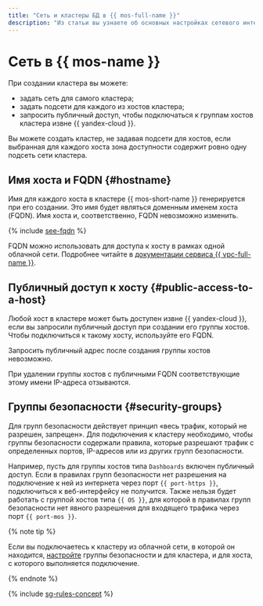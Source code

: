 ```yaml
---
title: "Сеть и кластеры БД в {{ mos-full-name }}"
description: "Из статьи вы узнаете об основных настройках сетевого интерфейса кластера {{ OS }}."
---
```


# Сеть в {{ mos-name }}


При создании кластера вы можете:

* задать сеть для самого кластера;
* задать подсети для каждого из хостов кластера;
* запросить публичный доступ, чтобы подключаться к группам хостов кластера извне {{ yandex-cloud }}.

Вы можете создать кластер, не задавая подсети для хостов, если выбранная для каждого хоста зона доступности содержит ровно одну подсеть сети кластера.


## Имя хоста и FQDN {#hostname}

Имя для каждого хоста в кластере {{ mos-short-name }} генерируется при его создании. Это имя будет являться доменным именем хоста (FQDN). Имя хоста и, соответственно, FQDN невозможно изменить.

{% include [see-fqdn](../../_includes/mdb/mos/fqdn-host.md) %}


FQDN можно использовать для доступа к хосту в рамках одной облачной сети. Подробнее читайте в [документации сервиса {{ vpc-full-name }}](../../vpc/).

## Публичный доступ к хосту {#public-access-to-a-host}

Любой хост в кластере может быть доступен извне {{ yandex-cloud }}, если вы запросили публичный доступ при создании его группы хостов. Чтобы подключиться к такому хосту, используйте его FQDN.

Запросить публичный адрес после создания группы хостов невозможно.

При удалении группы хостов с публичными FQDN соответствующие этому имени IP-адреса отзываются.

## Группы безопасности {#security-groups}

Для групп безопасности действует принцип «весь трафик, который не разрешен, запрещен». Для подключения к кластеру необходимо, чтобы группы безопасности содержали правила, которые разрешают трафик с определенных портов, IP-адресов или из других групп безопасности.

Например, пусть для группы хостов типа `Dashboards` включен публичный доступ. Если в правилах групп безопасности нет разрешения на подключение к ней из интернета через порт `{{ port-https }}`, подключиться к веб-интерфейсу не получится. Также нельзя будет работать с группой хостов типа `{{ OS }}`, для которой в правилах групп безопасности нет явного разрешения для входящего трафика через порт `{{ port-mos }}`.

{% note tip %}

Если вы подключаетесь к кластеру из облачной сети, в которой он находится, [настройте](../operations/connect.md#security-groups) группы безопасности и для кластера, и для хоста, с которого выполняется подключение.

{% endnote %}

{% include [sg-rules-concept](../../_includes/mdb/sg-rules-concept.md) %}

